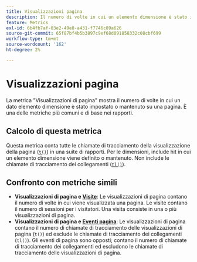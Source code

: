 ```yaml
---
title: Visualizzazioni pagina
description: Il numero di volte in cui un elemento dimensione è stato impostato o mantenuto in Adobe Analytics.
feature: Metrics
exl-id: 6b4fb7af-03e2-49e8-a431-f7746c89a626
source-git-commit: 65f87bf4b5b3897c9ef68d091858332c08cbf699
workflow-type: tm+mt
source-wordcount: '162'
ht-degree: 2%

---
```


# Visualizzazioni pagina

La metrica &quot;Visualizzazioni di pagina&quot; mostra il numero di volte in cui un dato elemento dimensione è stato impostato o mantenuto su una pagina. È una delle metriche più comuni e di base nei rapporti.

## Calcolo di questa metrica

Questa metrica conta tutte le chiamate di tracciamento della visualizzazione della pagina ([`t()`](/help/implement/vars/functions/t-method.md)) in una suite di rapporti. Per le dimensioni, include hit in cui un elemento dimensione viene definito o mantenuto. Non include le chiamate di tracciamento dei collegamenti ([`tl()`](/help/implement/vars/functions/tl-method.md)).

## Confronto con metriche simili

* **Visualizzazioni di pagina e [Visite](visits.md)**: Le visualizzazioni di pagina contano il numero di volte in cui viene visualizzata una pagina. Le visite contano il numero di sessioni per i visitatori. Una visita consiste in una o più visualizzazioni di pagina.
* **Visualizzazioni di pagina e [Eventi pagina](page-events.md)**: Le visualizzazioni di pagina contano il numero di chiamate di tracciamento delle visualizzazioni di pagina (`t()`) ed esclude le chiamate di tracciamento dei collegamenti (`tl()`). Gli eventi di pagina sono opposti; contano il numero di chiamate di tracciamento dei collegamenti ed escludono le chiamate di tracciamento delle visualizzazioni di pagina.
